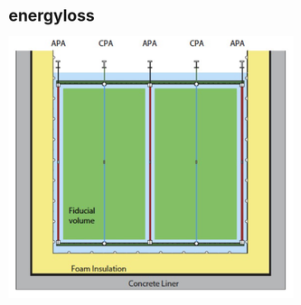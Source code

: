 # energyloss

![End-on schematic view of active volume, showing the four drift regions](docs/end_on_schematic.png)

